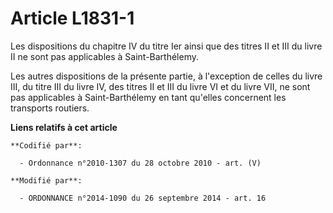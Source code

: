 # Article L1831-1

Les dispositions        du chapitre IV du titre Ier ainsi que des titres II et III du livre II ne sont pas applicables à
Saint-Barthélemy. 

Les autres dispositions de la présente partie, à l'exception de celles du livre III, du titre III du livre IV, des titres II
et III du livre VI et du livre VII, ne sont pas applicables à Saint-Barthélemy en tant qu'elles concernent les transports
routiers.

**Liens relatifs à cet article**

	**Codifié par**:

	  - Ordonnance n°2010-1307 du 28 octobre 2010 - art. (V)

	**Modifié par**:

	  - ORDONNANCE n°2014-1090 du 26 septembre 2014 - art. 16
